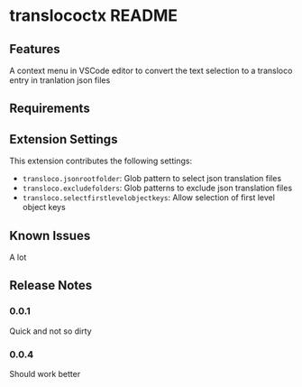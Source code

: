 # translococtx README


## Features

A context menu in VSCode editor to convert the text selection to a transloco entry in tranlation json files

## Requirements



## Extension Settings


This extension contributes the following settings:

* `transloco.jsonrootfolder`: Glob pattern to select json translation files
* `transloco.excludefolders`: Glob patterns to exclude json translation files
* `transloco.selectfirstlevelobjectkeys`: Allow selection of first level object keys 

## Known Issues

A lot

## Release Notes


### 0.0.1

Quick and not so dirty

### 0.0.4

Should work better

